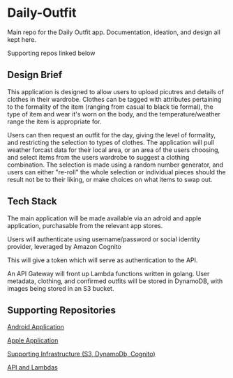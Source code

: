# Daily-Outfit
Main repo for the Daily Outfit app. Documentation, ideation, and design all kept here.

Supporting repos linked below

## Design Brief
This application is designed to allow users to upload picutres and details of clothes in their wardrobe. Clothes can be tagged with attributes pertaining to the formality of the item (ranging from casual to black tie formal), the type of item and wear it's worn on the body, and the temperature/weather range the item is appropriate for.

Users can then request an outfit for the day, giving the level of formality, and restricting the selection to types of clothes. The application will pull weather forcast data for their local area, or an area of the users choosing, and select items from the users wardrobe to suggest a clothing combination. The selection is made using a random number generator, and users can either "re-roll" the whole selection or individual pieces should the result not be to their liking, or make choices on what items to swap out.

## Tech Stack
The main application will be made available via an adroid and apple application, purchasable from the relevant app stores.

Users will authenticate using username/password or social identity provider, leveraged by Amazon Cognito

This will give a token which will serve as authentication to the API.

An API Gateway will front up Lambda functions written in golang. User metadata, clothing, and confirmed outfits will be stored in DynamoDB, with images being stored in an S3 bucket.

## Supporting Repositories

[Android Application](https://github.com/calza27/DO-Android)

[Apple Application](https://github.com/calza27/DO-Apple)

[Supporting Infrastructure (S3, DynamoDb, Cognito)](https://github.com/calza27/DO-Infra)

[API and Lambdas](https://github.com/calza27/DO-API)
